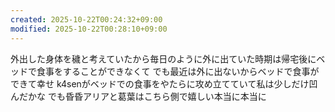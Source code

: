 ```yaml
---
created: 2025-10-22T00:24:32+09:00
modified: 2025-10-22T00:28:10+09:00
---
```


外出した身体を穢と考えていたから毎日のように外に出ていた時期は帰宅後にベッドで食事をすることができなくて
でも最近は外に出ないからベッドで食事ができて幸せ
k4senがベッドでの食事をやたらに攻め立てていて私は少しだけ凹んだかな
でも昏昏アリアと葛葉はこちら側で嬉しい本当に本当に
